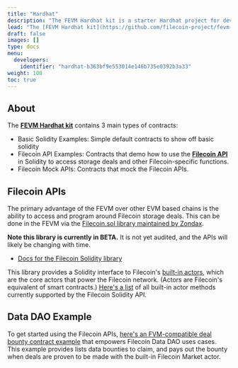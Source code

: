 ```yaml
---
title: "Hardhat"
description: "The FEVM Hardhat kit is a starter Hardhat project for developing, deploying, and testing Solidity smart contracts on the Filecoin EVM runtime."
lead: "The [FEVM Hardhat kit](https://github.com/filecoin-project/fevm-hardhat-kit) is a starter Hardhat project for developing, deploying, and testing Solidity smart contracts on the Filecoin EVM runtime."
draft: false
images: []
type: docs
menu:
  developers:
    identifier: "hardhat-b363bf9e553014e146b735e0392b3a33"
weight: 100
toc: true
---
```


## About

The [**FEVM Hardhat kit**](https://github.com/filecoin-project/fevm-hardhat-kit) contains 3 main types of contracts:

- Basic Solidity Examples: Simple default contracts to show off basic solidity
- Filecoin API Examples: Contracts that demo how to use the [**Filecoin API**](#filecoin-apis) in Solidity to access storage deals and other Filecoin-specific functions.
- Filecoin Mock APIs: Contracts that mock the Filecoin APIs.

## Filecoin APIs

The primary advantage of the FEVM over other EVM based chains is the ability to access and program around Filecoin storage deals. This can be done in the FEVM via the [Filecoin.sol library maintained by Zondax](https://github.com/Zondax/filecoin-solidity).

**Note this library is currently in BETA.** It is not yet audited, and the APIs will likely be changing with time.

- [Docs for the Filecoin Solidity library](https://docs.zondax.ch/fevm/filecoin-solidity/)

This library provides a Solidity interface to Filecoin's [built-in actors](https://spec.filecoin.io/#section-systems.filecoin_vm.sysactors), which are the core actors that power the Filecoin network. (Actors are Filecoin's equivalent of smart contracts.) [Here's a list](https://docs.zondax.ch/fevm/filecoin-solidity/api/) of all built-in actor methods currently supported by the Filecoin Solidity API.

## Data DAO Example

To get started using the Filecoin APIs, [here's an FVM-compatible deal bounty contract example](https://github.com/lotus-web3/deal-bounty-contract/) that empowers Filecoin Data DAO uses cases. This example provides lists data bounties to claim, and pays out the bounty when deals are proven to be made with the built-in Filecoin Market actor.
